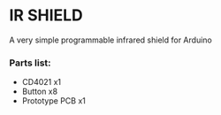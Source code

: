 # IR SHIELD
A very simple programmable infrared shield for Arduino

### Parts list:
* CD4021 x1
* Button x8
* Prototype PCB x1